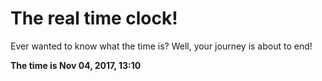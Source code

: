 # The real time clock!

Ever wanted to know what the time is? Well, your journey is about to end!

**The time is Nov 04, 2017, 13:10**